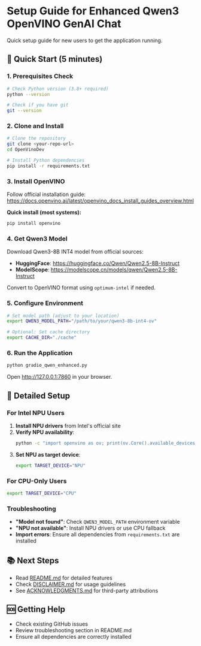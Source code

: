 # Setup Guide for Enhanced Qwen3 OpenVINO GenAI Chat

Quick setup guide for new users to get the application running.

## 🚀 Quick Start (5 minutes)

### 1. Prerequisites Check
```bash
# Check Python version (3.8+ required)
python --version

# Check if you have git
git --version
```

### 2. Clone and Install
```bash
# Clone the repository
git clone <your-repo-url>
cd OpenVinoDev

# Install Python dependencies
pip install -r requirements.txt
```

### 3. Install OpenVINO
Follow official installation guide: https://docs.openvino.ai/latest/openvino_docs_install_guides_overview.html

**Quick install (most systems):**
```bash
pip install openvino
```

### 4. Get Qwen3 Model
Download Qwen3-8B INT4 model from official sources:
- **HuggingFace**: https://huggingface.co/Qwen/Qwen2.5-8B-Instruct
- **ModelScope**: https://modelscope.cn/models/qwen/Qwen2.5-8B-Instruct

Convert to OpenVINO format using `optimum-intel` if needed.

### 5. Configure Environment
```bash
# Set model path (adjust to your location)
export QWEN3_MODEL_PATH="/path/to/your/qwen3-8b-int4-ov"

# Optional: Set cache directory
export CACHE_DIR="./cache"
```

### 6. Run the Application
```bash
python gradio_qwen_enhanced.py
```

Open http://127.0.0.1:7860 in your browser.

## 🔧 Detailed Setup

### For Intel NPU Users
1. **Install NPU drivers** from Intel's official site
2. **Verify NPU availability**:
   ```bash
   python -c "import openvino as ov; print(ov.Core().available_devices)"
   ```
3. **Set NPU as target device**:
   ```bash
   export TARGET_DEVICE="NPU"
   ```

### For CPU-Only Users
```bash
export TARGET_DEVICE="CPU"
```

### Troubleshooting
- **"Model not found"**: Check `QWEN3_MODEL_PATH` environment variable
- **"NPU not available"**: Install NPU drivers or use CPU fallback
- **Import errors**: Ensure all dependencies from `requirements.txt` are installed

## 📚 Next Steps
- Read [README.md](README.md) for detailed features
- Check [DISCLAIMER.md](DISCLAIMER.md) for usage guidelines  
- See [ACKNOWLEDGMENTS.md](ACKNOWLEDGMENTS.md) for third-party attributions

## 🆘 Getting Help
- Check existing GitHub issues
- Review troubleshooting section in README.md
- Ensure all dependencies are correctly installed